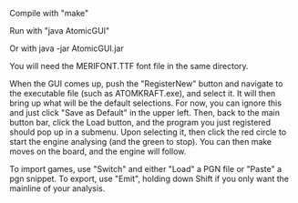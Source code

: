 
Compile with "make"

Run with "java AtomicGUI"

Or with java -jar AtomicGUI.jar

You will need the MERIFONT.TTF font file in the same directory.

When the GUI comes up, push the "RegisterNew" button and navigate
to the executable file (such as ATOMKRAFT.exe), and select it.
It will then bring up what will be the default selections. For now,
you can ignore this and just click "Save as Default" in the upper left.
Then, back to the main button bar, click the Load button, and the program
you just registered should pop up in a submenu. Upon selecting it, then
click the red circle to start the engine analysing (and the green to stop).
You can then make moves on the board, and the engine will follow.

To import games, use "Switch" and either "Load" a PGN file or "Paste"
a pgn snippet. To export, use "Emit", holding down Shift if you only
want the mainline of your analysis.

